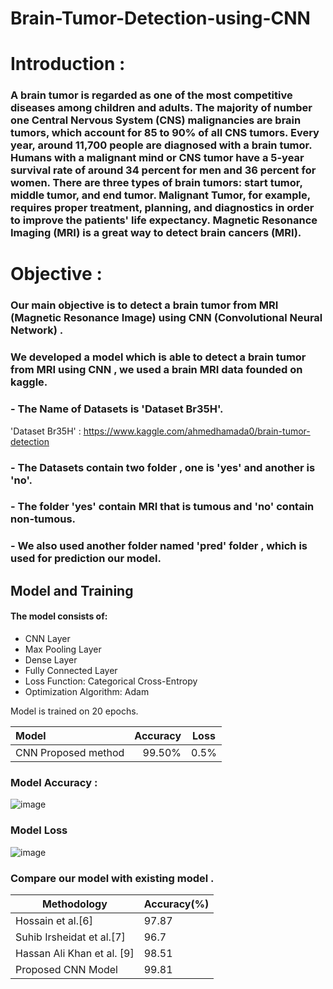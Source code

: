 # Brain-Tumor-Detection-using-CNN
# Introduction :
### A brain tumor is regarded as one of the most competitive diseases among children and adults. The majority of number one Central Nervous System (CNS) malignancies are brain tumors, which account for 85 to 90% of all CNS tumors. Every year, around 11,700 people are diagnosed with a brain tumor. Humans with a malignant mind or CNS tumor have a 5-year survival rate of around 34 percent for men and 36 percent for women. There are three types of brain tumors: start tumor, middle tumor, and end tumor. Malignant Tumor, for example, requires proper treatment, planning, and diagnostics in order to improve the patients' life expectancy. Magnetic Resonance Imaging (MRI) is a great way to detect brain cancers (MRI). 
# Objective : 
### Our main objective is to detect a brain tumor from MRI (Magnetic Resonance Image) using CNN (Convolutional Neural Network) .
###
### We developed a model which is able to detect a brain tumor from MRI using CNN , we used a brain MRI data founded on kaggle.
### - The Name of Datasets is 'Dataset Br35H'.
'Dataset Br35H' :   https://www.kaggle.com/ahmedhamada0/brain-tumor-detection
### - The Datasets contain two folder , one is 'yes' and another is 'no'.
### - The folder 'yes' contain MRI that is tumous and 'no' contain non-tumous.
### - We also  used another folder named 'pred' folder , which is used for prediction our model.



## Model and Training
#### The model consists of:

* CNN Layer
* Max Pooling Layer
* Dense Layer
* Fully Connected Layer
* Loss Function: Categorical Cross-Entropy
* Optimization Algorithm: Adam

Model is trained on 20 epochs.

Model | Accuracy | Loss
| :--- | ---: | :---:
CNN Proposed method  | 99.50% | 0.5%

### Model Accuracy :

![image](https://user-images.githubusercontent.com/45984646/175507341-24c55b8a-2a1f-4f0d-9889-3ca944bab920.png)

### Model Loss

![image](https://user-images.githubusercontent.com/45984646/175507184-38bb552c-aed2-4917-a57c-214bd5c58dfd.png)


### Compare our model with existing model . 

Methodology  | Accuracy(%)
------------- | -------------
Hossain et al.[6]  | 97.87
Suhib Irsheidat et al.[7]  | 96.7
Hassan Ali Khan et al. [9]  | 98.51
Proposed CNN Model   | 99.81






